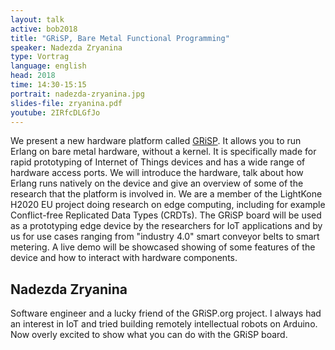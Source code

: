 ```yaml
---
layout: talk
active: bob2018
title: "GRiSP, Bare Metal Functional Programming"
speaker: Nadezda Zryanina
type: Vortrag
language: english
head: 2018
time: 14:30-15:15
portrait: nadezda-zryanina.jpg
slides-file: zryanina.pdf
youtube: 2IRfcDLGfJo
---
```


We present a new hardware platform called [GRiSP](https://www.grisp.org). It allows you to run
Erlang on bare metal hardware, without a kernel. It is specifically
made for rapid prototyping of Internet of Things devices and has a
wide range of hardware access ports. We will introduce the hardware,
talk about how Erlang runs natively on the device and give an overview
of some of the research that the platform is involved in. We are a
member of the LightKone H2020 EU project doing research on edge
computing, including for example Conflict-free Replicated Data Types
(CRDTs). The GRiSP board will be used as a prototyping edge device by
the researchers for IoT applications and by us for use cases ranging
from "industry 4.0" smart conveyor belts to smart metering. A live
demo will be showcased showing of some features of the device and how
to interact with hardware components.

## Nadezda Zryanina

Software engineer and a lucky friend of the GRiSP.org project. I always had
an interest in IoT and tried building remotely intellectual robots on
Arduino. Now overly excited to show what you can do with the GRiSP board.




